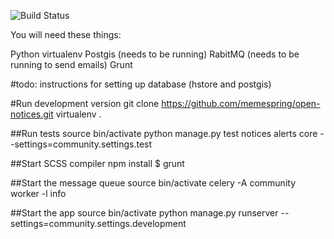 ![Build Status](https://travis-ci.org/memespring/open-notices.svg?branch=master)

You will need these things:

Python
virtualenv
Postgis (needs to be running)
RabitMQ (needs to be running to send emails)
Grunt

#todo: instructions for setting up database (hstore and postgis)

#Run development version
git clone https://github.com/memespring/open-notices.git
virtualenv .

##Run tests
source bin/activate
python manage.py test notices alerts core --settings=community.settings.test

##Start SCSS compiler
npm install
$ grunt

##Start the message queue
source bin/activate
celery -A community worker -l info

##Start the app
source bin/activate
python manage.py runserver --settings=community.settings.development
